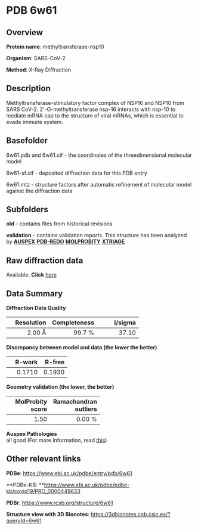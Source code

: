 # PDB 6w61

## Overview

**Protein name**: methyltransferase-nsp10

**Organism**: SARS-CoV-2

**Method**: X-Ray Diffraction

## Description

Methyltransferase-stimulatory factor complex of NSP16 and NSP10 from SARS CoV-2. 2'-O-methyltransferase nsp-16 interacts with nsp-10 to mediate mRNA cap to the structure of viral mRNAs, which is essential to evade immune system.

## Basefolder

6w61.pdb and 6w61.cif - the coordinates of the threedimensional molecular model

6w61-sf.cif - deposited diffraction data for this PDB entry

6w61.mtz - structure factors after automatic refinement of molecular model against the diffraction data

## Subfolders



**old** - contains files from historical revisions

**validation** - contains validation reports. This structure has been analyzed by [**AUSPEX**](https://github.com/thorn-lab/coronavirus_structural_task_force/tree/master/pdb/methyltransferase-nsp10/SARS-CoV-2/6w61/validation/auspex) [**PDB-REDO**](https://github.com/thorn-lab/coronavirus_structural_task_force/tree/master/pdb/methyltransferase-nsp10/SARS-CoV-2/6w61/validation/pdb-redo) [**MOLPROBITY**](https://github.com/thorn-lab/coronavirus_structural_task_force/tree/master/pdb/methyltransferase-nsp10/SARS-CoV-2/6w61/validation/molprobity) [**XTRIAGE**](https://github.com/thorn-lab/coronavirus_structural_task_force/blob/master/pdb/methyltransferase-nsp10/SARS-CoV-2/6w61/validation/Xtriage_output.log)  



## Raw diffraction data

Available. **Click** [here](https://doi.org/10.18430/m36w61) 

## Data Summary
**Diffraction Data Quality**

|   | Resolution | Completeness| I/sigma |
|---|-------------:|----------------:|--------------:|
|   |2.00 Å|99.7  %|<img width=50/>37.10|

**Discrepancy between model and data (the lower the better)**

|   | **R-work**| **R-free**   
|---|-------------:|----------------:|           
||  0.1710|  0.1930|

**Geometry validation (the lower, the better)**

|   |**MolProbity<br>score**| **Ramachandran<br>outliers** 
|---|-------------:|----------------:|
||  1.50|  0.00 %|

**Auspex Pathologies**<br> all good (For more information, read [this](https://github.com/thorn-lab/coronavirus_structural_task_force/blob/master/pdb/methyltransferase-nsp10/SARS-CoV-2/6w61/validation/auspex/6w61_auspex_comments.txt))

 



## Other relevant links 
**PDBe**:  https://www.ebi.ac.uk/pdbe/entry/pdb/6w61

**PDBe-KB: **https://www.ebi.ac.uk/pdbe/pdbe-kb/covid19/PRO_0000449633 
 
**PDBr**: https://www.rcsb.org/structure/6w61 

**Structure view with 3D Bionotes**: https://3dbionotes.cnb.csic.es/?queryId=6w61


